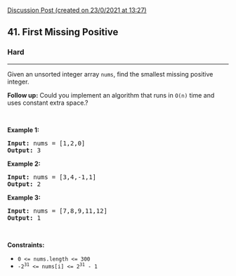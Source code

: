 [Discussion Post (created on 23/0/2021 at 13:27)](https://leetcode.com/problems/first-missing-positive/submissions/)  
<h2>41. First Missing Positive</h2><h3>Hard</h3><hr><div><p>Given an unsorted integer array <code>nums</code>, find the smallest missing&nbsp;positive integer.</p>

<p><strong>Follow up:</strong>&nbsp;Could you implement an&nbsp;algorithm that runs in <code>O(n)</code> time and uses constant extra space.?</p>

<p>&nbsp;</p>
<p><strong>Example 1:</strong></p>
<pre><strong>Input:</strong> nums = [1,2,0]
<strong>Output:</strong> 3
</pre><p><strong>Example 2:</strong></p>
<pre><strong>Input:</strong> nums = [3,4,-1,1]
<strong>Output:</strong> 2
</pre><p><strong>Example 3:</strong></p>
<pre><strong>Input:</strong> nums = [7,8,9,11,12]
<strong>Output:</strong> 1
</pre>
<p>&nbsp;</p>
<p><strong>Constraints:</strong></p>

<ul>
	<li><code>0 &lt;= nums.length &lt;= 300</code></li>
	<li><code>-2<sup>31</sup> &lt;= nums[i] &lt;= 2<sup>31</sup> - 1</code></li>
</ul>
</div>